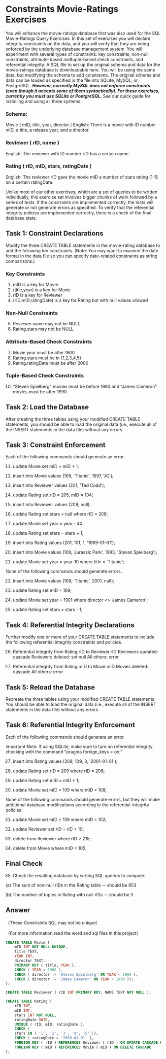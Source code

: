 # Constraints Movie-Ratings Exercises

You will enhance the movie-ratings database that was also used for the SQL Movie-Ratings Query Exercises. In this set of exercises you will declare integrity constraints on the data, and you will verify that they are being enforced by the underlying database management system. You will experiment with several types of constraints: key constraints, non-null constraints, attribute-based andtuple-based check constraints, and referential integrity. A SQL file to set up the original schema and data for the movie-ratings database is downloadable here. You will be using the same data, but modifying the schema to add constraints. The original schema and data can be loaded as specified in the file into SQLite, MySQL, or PostgreSQL. ***However, currently MySQL does not enforce constraints (even though it accepts some of them syntactically). For these exercises, currently you must use SQLite or PostgreSQL.*** See our quick guide for installing and using all three systems.

### Schema:
Movie ( mID, title, year, director )
English: There is a movie with ID number mID, a title, a release year, and a director.

### Reviewer ( rID, name )
English: The reviewer with ID number rID has a certain name.

### Rating ( rID, mID, stars, ratingDate )
English: The reviewer rID gave the movie mID a number of stars rating (1-5) on a certain ratingDate.

Unlike most of our other exercises, which are a set of queries to be written individually, this exercise set involves bigger chunks of work followed by a series of tests. If the constraints are implemented correctly, the tests will generate or not generate errors as specified. To verify that the referential integrity policies are implemented correctly, there is a check of the final database state.


## Task 1: Constraint Declarations

Modify the three CREATE TABLE statements in the movie-rating database to add the following ten constraints. (Note: You may want to examine the date format in the data file so you can specify date-related constraints as string comparisons.)

### Key Constraints

1.  mID is a key for Movie
2.  (title,year) is a key for Movie
3.  rID is a key for Reviewer
4.  (rID,mID,ratingDate) is a key for Rating but with null values allowed

### Non-Null Constraints

5.  Reviewer.name may not be NULL
6.  Rating.stars may not be NULL

### Attribute-Based Check Constraints

7.  Movie.year must be after 1900
8.  Rating.stars must be in {1,2,3,4,5}
9.  Rating.ratingDate must be after 2000

### Tuple-Based Check Constraints

10.  "Steven Spielberg" movies must be before 1990 and "James Cameron" movies must be after 1990


## Task 2: Load the Database

After creating the three tables using your modified CREATE TABLE statements, you should be able to load the original data (i.e., execute all of the INSERT statements in the data file) without any errors.

## Task 3: Constraint Enforcement

Each of the following commands should generate an error.

11.  update Movie set mID = mID + 1;

12.  insert into Movie values (109, 'Titanic', 1997, 'JC');

13.  insert into Reviewer values (201, 'Ted Codd');

14.  update Rating set rID = 205, mID = 104;

15.  insert into Reviewer values (209, null);

16.  update Rating set stars = null where rID = 208;

17.  update Movie set year = year - 40;

18.  update Rating set stars = stars + 1;

19.  insert into Rating values (201, 101, 1, '1999-01-01');

20.  insert into Movie values (109, 'Jurassic Park', 1993, 'Steven Spielberg');

21.  update Movie set year = year-10 where title = 'Titanic';

None of the following commands should generate errors.

22.  insert into Movie values (109, 'Titanic', 2001, null);

23.  update Rating set mID = 109;

24.  update Movie set year = 1901 where director <> 'James Cameron';

25.  update Rating set stars = stars - 1;


## Task 4: Referential Integrity Declarations

Further modify one or more of your CREATE TABLE statements to include the following referential integrity constraints and policies.

26.  Referential integrity from Rating.rID to Reviewer.rID
          Reviewers updated: cascade
          Reviewers deleted: set null
          All others: error

26.  Referential integrity from Rating.mID to Movie.mID
          Movies deleted: cascade
          All others: error


## Task 5: Reload the Database

Recreate the three tables using your modified CREATE TABLE statements. You should be able to load the original data (i.e., execute all of the INSERT statements in the data file) without any errors.


## Task 6: Referential Integrity Enforcement

Each of the following commands should generate an error.

Important Note: If using SQLite, make sure to turn on referential integrity checking with the command "pragma foreign_keys = on;"

27.  insert into Rating values (209, 109, 3, '2001-01-01');

28.  update Rating set rID = 209 where rID = 208;

29.  update Rating set mID = mID + 1;

30.  update Movie set mID = 109 where mID = 108;

None of the following commands should generate errors, but they will make additional database modifications according to the referential-integrity policies.

31.  update Movie set mID = 109 where mID = 102;

32.  update Reviewer set rID = rID + 10;

33.  delete from Reviewer where rID > 215;

34.  delete from Movie where mID < 105;

## Final Check

35.  Check the resulting database by writing SQL queries to compute:

  (a) The sum of non-null rIDs in the Rating table -- should be 853

  (b) The number of tuples in Rating with null rIDs -- should be 3
  
## Answer

（These Constraints SQL may not be unique）

（For more information,read the word and sql files in this project）
```sql
CREATE TABLE Movie (
	mID INT NOT NULL UNIQUE,
	title TEXT,
	YEAR INT,
	director TEXT,
	PRIMARY KEY ( title, YEAR ),
	CHECK ( YEAR > 1900 ),
	CHECK ( director != 'Steven Spielberg' OR YEAR < 1990 ),
    CHECK ( director != 'James Cameron' OR YEAR > 1990 ));
);
```
```sql
CREATE TABLE Reviewer ( rID INT PRIMARY KEY, NAME TEXT NOT NULL );
```
```sql
CREATE TABLE Rating (
	rID INT,
	mID INT,
	stars INT NOT NULL,
	ratingDate DATE,
	UNIQUE ( rID, mID, ratingDate ),
	CHECK (
	stars IN ( '1', '2', '3', '4', '5' )),
	CHECK ( ratingDate > '2000-01-01' ),
	FOREIGN KEY ( rID ) REFERENCES Reviewer ( rID ) ON UPDATE CASCADE ON DELETE SET NULL,
	FOREIGN KEY ( mID ) REFERENCES Movie ( mID ) ON DELETE CASCADE 
);
```
